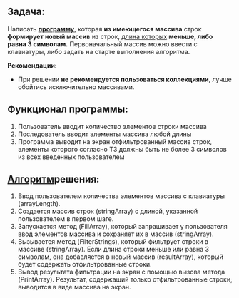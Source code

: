 ## Задача:
Написать **[программу](https://github.com/ArtBi1/cFinalTask/blob/main/Task/Task01.cs)**, которая **из имеющегося массива** строк **формирует новый массив** из строк, <u>длина которых</u> **меньше, либо равна 3 символам.** Первоначальный массив можно ввести с клавиатуры, либо задать на старте выполнения алгоритма. 



**Рекомендации:**
- При решении **не рекомендуется пользоваться коллекциями**, лучше обойтись исключительно массивами.


## Функционал программы:
1. Пользователь вводит количество элементов строки массива
2. Последователь вводит элементы массива любой длины
3. Программа выводит на экран отфильтрованный массив строк, элементы которого согласно ТЗ должны быть не более 3 символов из всех введенных пользователем

## [Алгоритм](https://github.com/ArtBi1/cFinalTask/blob/main/Diagram/diagram.png)решения:
1. Ввод пользователем количества элементов массива с клавиатуры (arrayLength).
2. Создается массив строк (stringArray) с длиной, указанной пользователем в первом шаге.
3. Запускается метод (FillArray), который запрашивает у пользователя ввод элементов массива и сохраняет их в массив (stringArray).
4. Вызывается метод (FilterStrings), который фильтрует строки в массиве (stringArray). Если длина строки меньше или равна 3 символам, она добавляется в новый массив (resultArray), который будет содержать отфильтрованные строки.
5. Вывод результата фильтрации на экран с помощью вызова метода (PrintArray). Результат, содержащий только отфильтрованные строки, выводится в виде массива на экран.

